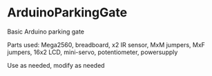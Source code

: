 # ArduinoParkingGate
Basic Arduino parking gate

Parts used: Mega2560, breadboard, x2 IR sensor, MxM jumpers, MxF jumpers, 16x2 LCD, mini-servo, potentiometer, powersupply 

Use as needed, modify as needed

